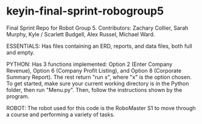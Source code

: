# keyin-final-sprint-robogroup5
Final Sprint Repo for Robot Group 5. Contributors: Zachary Collier, Sarah Murphy, Kyle / Scarlett Budgell, Alex Russel, Michael Ward.

ESSENTIALS: Has files containing an ERD, reports, and data files, both full and empty.

PYTHON: Has 3 functions implemented: Option 2 (Enter Company Revenue), Option 6 (Company Profit Listing), and Option 8 (Corporate Summary Report). The rest return "run x", where "x" is the option chosen.
To get started, make sure your current working directory is in the Python folder, then run "Menu.py". Then, follow the instructions shown by the program.

ROBOT: The robot used for this code is the RoboMaster S1 to move through a course and performing a variety of tasks.
